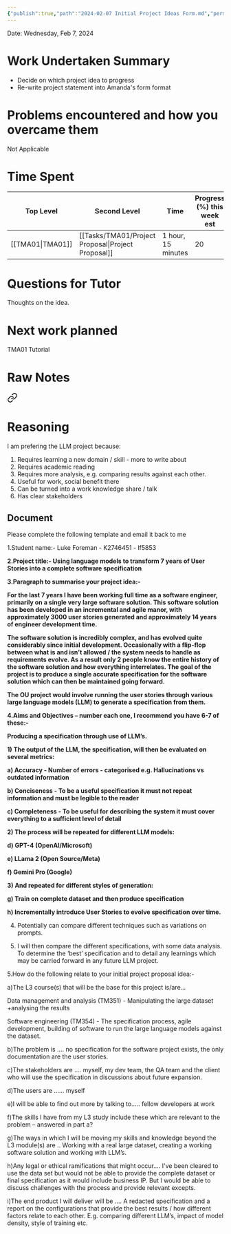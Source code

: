 ```yaml
---
{"publish":true,"path":"2024-02-07 Initial Project Ideas Form.md","permalink":"/2024-02-07-initial-project-ideas-form/"}
---
```


Date: Wednesday, Feb 7, 2024
# Work Undertaken Summary
- Decide on which project idea to progress
- Re-write project statement into Amanda's form format
# Problems encountered and how you overcame them
Not Applicable

# Time Spent
| Top Level        | Second Level                                          | Time               | Progress (%) this week est |
| ---------------- | ----------------------------------------------------- | ------------------ | -------------------------- |
| [[TMA01\|TMA01]] | [[Tasks/TMA01/Project Proposal\|Project Proposal]] | 1 hour, 15 minutes | 20                         |


# Questions for Tutor
Thoughts on the idea.

# Next work planned
TMA01 Tutorial

# Raw Notes


<div class="transclusion internal-embed is-loaded"><a class="markdown-embed-link" href="/2024-01-14-project-ideas/#reasoning" aria-label="Open link"><svg xmlns="http://www.w3.org/2000/svg" width="24" height="24" viewBox="0 0 24 24" fill="none" stroke="currentColor" stroke-width="2" stroke-linecap="round" stroke-linejoin="round" class="svg-icon lucide-link"><path d="M10 13a5 5 0 0 0 7.54.54l3-3a5 5 0 0 0-7.07-7.07l-1.72 1.71"></path><path d="M14 11a5 5 0 0 0-7.54-.54l-3 3a5 5 0 0 0 7.07 7.07l1.71-1.71"></path></svg></a><div class="markdown-embed">



# Reasoning
I am prefering the LLM project because:

1) Requires learning a new domain / skill - more to write about
2) Requires academic reading
3) Requires more analysis, e.g. comparing results against each other.
4) Useful for work, social benefit there
5) Can be turned into a work knowledge share / talk
6) Has clear stakeholders

</div></div>


## Document
Please complete the following template and email it back to me

1.Student name:- Luke Foreman - K2746451 - lf5853

**2.Project title:- Using language models to transform 7 years of User Stories into a complete software specification**

**3.Paragraph to summarise your project idea:-**

**For the last 7 years I have been working full time as a software engineer, primarily on a single very large software solution. This software solution has been developed in an incremental and agile manor, with approximately 3000 user stories generated and approximately 14 years of engineer development time.**

**The software solution is incredibly complex, and has evolved quite considerably since initial development. Occasionally with a flip-flop between what is and isn't allowed / the system needs to handle as requirements evolve. As a result only 2 people know the entire history of the software solution and how everything interrelates. The goal of the project is to produce a single accurate specification for the software solution which can then be maintained going forward.**

**The OU project would involve running the user stories through various large language models (LLM) to generate a specification from them.**

**4.Aims and Objectives – number each one, I recommend you have 6-7 of these:-**

**Producing a specification through use of LLM’s.**

**1) The output of the LLM, the specification, will then be evaluated on several metrics:**

**a) Accuracy - Number of errors - categorised e.g. Hallucinations vs outdated information**

**b) Conciseness - To be a useful specification it must not repeat information and must be legible to the reader**

**c) Completeness - To be useful for describing the system it must cover everything to a sufficient level of detail**

**2) The process will be repeated for different LLM models:**

**d) GPT-4 (OpenAI/Microsoft)**

**e) LLama 2 (Open Source/Meta)**

**f) Gemini Pro (Google)**

**3) And repeated for different styles of generation:**

**g) Train on complete dataset and then produce specification**

**h) Incrementally introduce User Stories to evolve specification over time.**

4) Potentially can compare different techniques such as variations on prompts.

5) I will then compare the different specifications, with some data analysis. To determine the ‘best’ specification and to detail any learnings which may be carried forward in any future LLM project.

5.How do the following relate to your initial project proposal idea:-

a)The L3 course(s) that will be the base for this project is/are…

Data management and analysis (TM351) - Manipulating the large dataset +analysing the results

Software engineering (TM354) - The specification process, agile development, building of software to run the large language models against the dataset.

b)The problem is .... no specification for the software project exists, the only documentation are the user stories.

c)The stakeholders are .... myself, my dev team, the QA team and the client who will use the specification in discussions about future expansion.

d)The users are …… myself

e)I will be able to find out more by talking to….. fellow developers at work

f)The skills I have from my L3 study include these which are relevant to the problem – answered in part a?

g)The ways in which I will be moving my skills and knowledge beyond the L3 module(s) are .. Working with a real large dataset, creating a working software solution and working with LLM’s.

h)Any legal or ethical ramifications that might occur…. I've been cleared to use the data set but would not be able to provide the complete dataset or final specification as it would include business IP. But I would be able to discuss challenges with the process and provide relevant excepts.

i)The end product I will deliver will be .... A redacted specification and a report on the configurations that provide the best results / how different factors relate to each other. E.g. comparing different LLM’s, impact of model density, style of training etc.